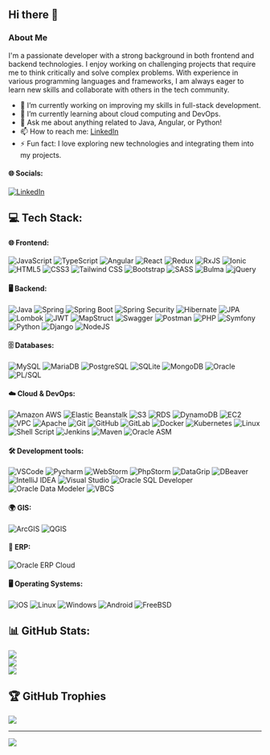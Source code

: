 ## Hi there 👋

<!--
**sgero/sgero** is a ✨ _special_ ✨ repository because its `README.md` (this file) appears on your GitHub profile.

Here are some ideas to get you started:

- 🔭 I’m currently working on ...
- 🌱 I’m currently learning ...
- 👯 I’m looking to collaborate on ...
- 🤔 I’m looking for help with ...
- 💬 Ask me about ...
- 📫 How to reach me: ...
- 😄 Pronouns: ...
- ⚡ Fun fact: ...
-->

### About Me

I'm a passionate developer with a strong background in both frontend and backend technologies. I enjoy working on challenging projects that require me to think critically and solve complex problems. With experience in various programming languages and frameworks, I am always eager to learn new skills and collaborate with others in the tech community.

- 🔭 I’m currently working on improving my skills in full-stack development.
- 🌱 I’m currently learning about cloud computing and DevOps.
- 💬 Ask me about anything related to Java, Angular, or Python!
- 📫 How to reach me: [LinkedIn](https://www.linkedin.com/in/sebasgarciag/)
- ⚡ Fun fact: I love exploring new technologies and integrating them into my projects.



#### 🌐 Socials:
[![LinkedIn](https://img.shields.io/badge/LinkedIn-%230077B5.svg?logo=linkedin&logoColor=white)](https://www.linkedin.com/in/sebasgarciag/)



## 💻 Tech Stack:

#### 🌐 Frontend:
![JavaScript](https://img.shields.io/badge/javascript-%23323330.svg?style=for-the-badge&logo=javascript&logoColor=%23F7DF1E)
![TypeScript](https://img.shields.io/badge/typescript-%23007ACC.svg?style=for-the-badge&logo=typescript&logoColor=white)
![Angular](https://img.shields.io/badge/angular-%23DD0031.svg?style=for-the-badge&logo=angular&logoColor=white)
![React](https://img.shields.io/badge/react-%2320232a.svg?style=for-the-badge&logo=react&logoColor=%2361DAFB)
![Redux](https://img.shields.io/badge/redux-%23593d88.svg?style=for-the-badge&logo=redux&logoColor=white)
![RxJS](https://img.shields.io/badge/RxJS-%23B7178C.svg?style=for-the-badge&logo=reactivex&logoColor=white)
![Ionic](https://img.shields.io/badge/Ionic-%234388FC.svg?style=for-the-badge&logo=ionic&logoColor=white)
![HTML5](https://img.shields.io/badge/html5-%23E34F26.svg?style=for-the-badge&logo=html5&logoColor=white)
![CSS3](https://img.shields.io/badge/css3-%231572B6.svg?style=for-the-badge&logo=css3&logoColor=white)
![Tailwind CSS](https://img.shields.io/badge/tailwindcss-%2338B2AC.svg?style=for-the-badge&logo=tailwind-css&logoColor=white)
![Bootstrap](https://img.shields.io/badge/bootstrap-%238511FA.svg?style=for-the-badge&logo=bootstrap&logoColor=white)
![SASS](https://img.shields.io/badge/SASS-hotpink.svg?style=for-the-badge&logo=SASS&logoColor=white)
![Bulma](https://img.shields.io/badge/Bulma-00D1B2?style=for-the-badge&logo=bulma&logoColor=white)
![jQuery](https://img.shields.io/badge/jquery-%230769AD.svg?style=for-the-badge&logo=jquery&logoColor=white)

#### 🖥 Backend:
![Java](https://img.shields.io/badge/java-%23ED8B00.svg?style=for-the-badge&logo=openjdk&logoColor=white)
![Spring](https://img.shields.io/badge/spring-%236DB33F.svg?style=for-the-badge&logo=spring&logoColor=white)
![Spring Boot](https://img.shields.io/badge/springboot-%236DB33F.svg?style=for-the-badge&logo=spring-boot&logoColor=white)
![Spring Security](https://img.shields.io/badge/Spring%20Security-%236DB33F.svg?style=for-the-badge&logo=spring&logoColor=white)
![Hibernate](https://img.shields.io/badge/hibernate-%231B72BE.svg?style=for-the-badge&logo=hibernate&logoColor=white)
![JPA](https://img.shields.io/badge/JPA-%23F4D03F.svg?style=for-the-badge&logo=hibernate&logoColor=white)
![Lombok](https://img.shields.io/badge/Lombok-%234E9CAF.svg?style=for-the-badge&logo=lombok&logoColor=white)
![JWT](https://img.shields.io/badge/JWT-%23419EFC.svg?style=for-the-badge&logo=json-web-tokens&logoColor=white)
![MapStruct](https://img.shields.io/badge/MapStruct-%23691D8C.svg?style=for-the-badge&logo=mapstruct&logoColor=white)
![Swagger](https://img.shields.io/badge/Swagger-%2385EA2D.svg?style=for-the-badge&logo=swagger&logoColor=white)
![Postman](https://img.shields.io/badge/Postman-%23FF6C37.svg?style=for-the-badge&logo=postman&logoColor=white)
![PHP](https://img.shields.io/badge/php-%23777BB4.svg?style=for-the-badge&logo=php&logoColor=white)
![Symfony](https://img.shields.io/badge/symfony-%23000000.svg?style=for-the-badge&logo=symfony&logoColor=white)
![Python](https://img.shields.io/badge/python-%233776AB.svg?style=for-the-badge&logo=python&logoColor=white)
![Django](https://img.shields.io/badge/django-%23092E20.svg?style=for-the-badge&logo=django&logoColor=white)
![NodeJS](https://img.shields.io/badge/node.js-6DA55F?style=for-the-badge&logo=node.js&logoColor=white)

#### 🗄 Databases:
![MySQL](https://img.shields.io/badge/mysql-%2300000f.svg?style=for-the-badge&logo=mysql&logoColor=white)
![MariaDB](https://img.shields.io/badge/mariadb-%23007599.svg?style=for-the-badge&logo=mariadb&logoColor=white)
![PostgreSQL](https://img.shields.io/badge/postgresql-%23336791.svg?style=for-the-badge&logo=postgresql&logoColor=white)
![SQLite](https://img.shields.io/badge/sqlite-%23007494.svg?style=for-the-badge&logo=sqlite&logoColor=white)
![MongoDB](https://img.shields.io/badge/mongodb-%2347A248.svg?style=for-the-badge&logo=mongodb&logoColor=white)
![Oracle](https://img.shields.io/badge/oracle-%23F00000.svg?style=for-the-badge&logo=oracle&logoColor=white)
![PL/SQL](https://img.shields.io/badge/pl--sql-%23F00000.svg?style=for-the-badge&logo=oracle&logoColor=white)

#### ☁️ Cloud & DevOps:
![Amazon AWS](https://img.shields.io/badge/Amazon%20AWS-%23FF9900.svg?style=for-the-badge&logo=amazon-aws&logoColor=white)
![Elastic Beanstalk](https://img.shields.io/badge/Elastic%20Beanstalk-%23FF9900.svg?style=for-the-badge&logo=amazon-aws&logoColor=white)
![S3](https://img.shields.io/badge/Amazon%20S3-%23FF9900.svg?style=for-the-badge&logo=amazon-s3&logoColor=white)
![RDS](https://img.shields.io/badge/Amazon%20RDS-%23FF9900.svg?style=for-the-badge&logo=amazon-aws&logoColor=white)
![DynamoDB](https://img.shields.io/badge/Amazon%20DynamoDB-%234B5C49.svg?style=for-the-badge&logo=amazon-dynamodb&logoColor=white)
![EC2](https://img.shields.io/badge/Amazon%20EC2-%23FF9900.svg?style=for-the-badge&logo=amazon-ec2&logoColor=white)
![VPC](https://img.shields.io/badge/Amazon%20VPC-%23FF9900.svg?style=for-the-badge&logo=amazon-aws&logoColor=white)
![Apache](https://img.shields.io/badge/apache-%23D42029.svg?style=for-the-badge&logo=apache&logoColor=white)
![Git](https://img.shields.io/badge/Git-fc6d26?style=for-the-badge&logo=git&logoColor=white)
![GitHub](https://img.shields.io/badge/GitHub-%23181717.svg?style=for-the-badge&logo=github&logoColor=white)
![GitLab](https://img.shields.io/badge/gitlab-%23181717.svg?style=for-the-badge&logo=gitlab&logoColor=white)
![Docker](https://img.shields.io/badge/docker-%232496ED.svg?style=for-the-badge&logo=docker&logoColor=white)
![Kubernetes](https://img.shields.io/badge/kubernetes-%23326ce5.svg?style=for-the-badge&logo=kubernetes&logoColor=white)
![Linux](https://img.shields.io/badge/linux-%23FCC624.svg?style=for-the-badge&logo=linux&logoColor=black)
![Shell Script](https://img.shields.io/badge/shell_script-%2389e051.svg?style=for-the-badge&logo=gnu-bash&logoColor=white)
![Jenkins](https://img.shields.io/badge/jenkins-%232C5263.svg?style=for-the-badge&logo=jenkins&logoColor=white)
![Maven](https://img.shields.io/badge/Apache%20Maven-C71A36?style=for-the-badge&logo=Apache%20Maven&logoColor=white)
![Oracle ASM](https://img.shields.io/badge/Oracle%20ASM-%23F00000.svg?style=for-the-badge&logo=oracle&logoColor=white)

#### 🛠 Development tools:
![VSCode](https://img.shields.io/badge/VSCode-%23007ACC.svg?style=for-the-badge&logo=visual-studio-code&logoColor=white)
![Pycharm](https://img.shields.io/badge/PyCharm-%23009639.svg?style=for-the-badge&logo=pycharm&logoColor=white)
![WebStorm](https://img.shields.io/badge/WebStorm-%230073AC.svg?style=for-the-badge&logo=webstorm&logoColor=white)
![PhpStorm](https://img.shields.io/badge/PhpStorm-%238D6FD7.svg?style=for-the-badge&logo=phpstorm&logoColor=white)
![DataGrip](https://img.shields.io/badge/DataGrip-%23006C80.svg?style=for-the-badge&logo=datagrip&logoColor=white)
![DBeaver](https://img.shields.io/badge/DBeaver-%23007ACC.svg?style=for-the-badge&logo=dbeaver&logoColor=white)
![IntelliJ IDEA](https://img.shields.io/badge/IntelliJ%20IDEA-%23000000.svg?style=for-the-badge&logo=intellij-idea&logoColor=white)
![Visual Studio](https://img.shields.io/badge/Visual%20Studio-%235C2D91.svg?style=for-the-badge&logo=visual-studio&logoColor=white)
![Oracle SQL Developer](https://img.shields.io/badge/Oracle%20SQL%20Developer-%23F00000.svg?style=for-the-badge&logo=oracle&logoColor=white)
![Oracle Data Modeler](https://img.shields.io/badge/Oracle%20Data%20Modeler-%23F00000.svg?style=for-the-badge&logo=oracle&logoColor=white)
![VBCS](https://img.shields.io/badge/VBCS-%230078D4.svg?style=for-the-badge&logo=oracle&logoColor=white)

#### 🌍 GIS:
![ArcGIS](https://img.shields.io/badge/ArcGIS-%2334A853.svg?style=for-the-badge&logo=arcgis&logoColor=white)
![QGIS](https://img.shields.io/badge/QGIS-%23008484.svg?style=for-the-badge&logo=qgis&logoColor=white)

#### 💼 ERP:
![Oracle ERP Cloud](https://img.shields.io/badge/Oracle%20ERP%20Cloud-%23F00000.svg?style=for-the-badge&logo=oracle&logoColor=white)

#### 🖥 Operating Systems:
![iOS](https://img.shields.io/badge/iOS-000000?style=for-the-badge&logo=ios&logoColor=white)
![Linux](https://img.shields.io/badge/Linux-FCC624?style=for-the-badge&logo=linux&logoColor=black)
![Windows](https://img.shields.io/badge/Windows-0078D6?style=for-the-badge&logo=windows&logoColor=white)
![Android](https://img.shields.io/badge/Android-3DDC84?style=for-the-badge&logo=android&logoColor=white)
![FreeBSD](https://img.shields.io/badge/FreeBSD-AB2B28?style=for-the-badge&logo=freebsd&logoColor=white)




## 📊 GitHub Stats:
![](https://github-readme-stats.vercel.app/api?username=sgero&theme=dark&hide_border=false&include_all_commits=true&count_private=true)<br/>
![](https://github-readme-streak-stats.herokuapp.com/?user=sgero&theme=dark&hide_border=false)<br/>
![](https://github-readme-stats.vercel.app/api/top-langs/?username=sgero&theme=dark&hide_border=false&include_all_commits=true&count_private=true&layout=compact)

## 🏆 GitHub Trophies
![](https://github-profile-trophy.vercel.app/?username=sgero&theme=radical&no-frame=false&no-bg=false&margin-w=4)

---
[![](https://visitcount.itsvg.in/api?id=sgero&icon=0&color=0)](https://visitcount.itsvg.in)

<!-- Proudly created with GPRM ( https://gprm.itsvg.in ) -->
